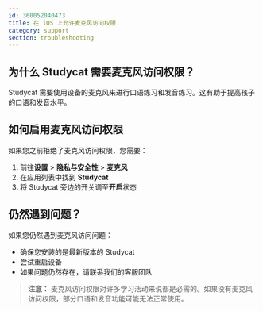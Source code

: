 ```yaml
---
id: 360052040473
title: 在 iOS 上允许麦克风访问权限
category: support
section: troubleshooting
---
```

## 为什么 Studycat 需要麦克风访问权限？

Studycat 需要使用设备的麦克风来进行口语练习和发音练习。这有助于提高孩子的口语和发音水平。

## 如何启用麦克风访问权限

如果您之前拒绝了麦克风访问权限，您需要：

1. 前往**设置** > **隐私与安全性** > **麦克风**
2. 在应用列表中找到 **Studycat**
3. 将 Studycat 旁边的开关调至**开启**状态

## 仍然遇到问题？

如果您仍然遇到麦克风访问问题：

- 确保您安装的是最新版本的 Studycat
- 尝试重启设备
- 如果问题仍然存在，请联系我们的客服团队

> **注意：** 麦克风访问权限对许多学习活动来说都是必需的。如果没有麦克风访问权限，部分口语和发音功能可能无法正常使用。

